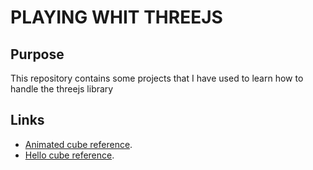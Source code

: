# PLAYING WHIT THREEJS

## Purpose
This repository contains some projects that I have used to learn how to handle the threejs library


## Links
- [Animated cube reference](https://threejs.org/docs/index.html#manual/en/introduction/Creating-a-scene).
- [Hello cube reference](https://discoverthreejs.com/book/first-steps/first-scene/).
